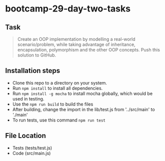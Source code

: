 
# bootcamp-29-day-two-tasks

## Task
> Create an OOP implementation by modelling a real-world scenario/problem, while taking advantage of inheritance, encapsulation, polymorphism and the other OOP concepts. Push this solution to GitHub.

## Installation steps
+ Clone this repo to a directory on your system.
+ Run `npm install` to install all dependencies.
+ Run `npm install -g mocha` to install mocha globally, which would be used in testing.
+ Use the `npm run build` to build the files
+ After building, change the import in the lib/test.js from '../src/main' to './main'
+ To run tests, use this command `npm run test`


## File Location
* Tests (tests/test.js)
* Code (src/main.js)